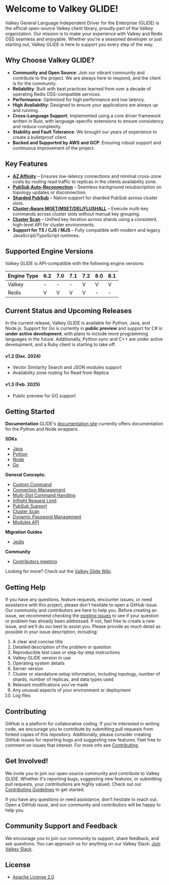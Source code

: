 # Welcome to Valkey GLIDE!

Valkey General Language Independent Driver for the Enterprise (GLIDE) is the official open-source Valkey client library, proudly part of the Valkey organization. Our mission is to make your experience with Valkey and Redis OSS seamless and enjoyable. Whether you're a seasoned developer or just starting out, Valkey GLIDE is here to support you every step of the way.

## Why Choose Valkey GLIDE?

- **Community and Open Source**: Join our vibrant community and contribute to the project. We are always here to respond, and the client is for the community.
- **Reliability**: Built with best practices learned from over a decade of operating Redis OSS-compatible services.
- **Performance**: Optimized for high performance and low latency.
- **High Availability**: Designed to ensure your applications are always up and running.
- **Cross-Language Support**: Implemented using a core driver framework written in Rust, with language-specific extensions to ensure consistency and reduce complexity.
- **Stability and Fault Tolerance**: We brought our years of experience to create a bulletproof client.
- **Backed and Supported by AWS and GCP**: Ensuring robust support and continuous improvement of the project.

## Key Features
- **[AZ Affinity](https://valkey.io/blog/az-affinity-strategy/)** – Ensures low-latency connections and minimal cross-zone costs by routing read traffic to replicas in the clients availability zone.
- **[PubSub Auto-Reconnection](https://github.com/valkey-io/valkey-glide/wiki/General-Concepts#pubsub-support:~:text=PubSub%20Support,Receiving%2C%20and%20Unsubscribing.)** – Seamless background resubscription on topology updates or disconnection.
- **[Sharded PubSub](https://github.com/valkey-io/valkey-glide/wiki/General-Concepts#pubsub-support:~:text=Receiving%2C%20and%20Unsubscribing.-,Subscribing,routed%20to%20the%20server%20holding%20the%20slot%20for%20the%20command%27s%20channel.,-Receiving)** – Native support for sharded PubSub across cluster slots.
- **[Cluster-Aware MGET/MSET/DEL/FLUSHALL](https://github.com/valkey-io/valkey-glide/wiki/General-Concepts#multi-slot-command-handling:~:text=Multi%2DSlot%20Command%20Execution,JSON.MGET)** – Execute multi-key commands across cluster slots without manual key grouping.
- **[Cluster Scan](https://github.com/valkey-io/valkey-glide/wiki/General-Concepts#cluster-scan)** – Unified key iteration across shards using a consistent, high-level API for cluster environments.
- **Support for TS / CJS / MJS** – Fully compatible with modern and legacy JavaScript/TypeScript runtimes.

## Supported Engine Versions

Valkey GLIDE is API-compatible with the following engine versions:

| Engine Type           |  6.2  |  7.0  |   7.1  |  7.2  |  8.0  |  8.1  |
|-----------------------|-------|-------|--------|-------|-------|-------|
| Valkey                |   -   |   -   |   -    |   V   |   V   |   V   |
| Redis                 |   V   |   V   |   V    |   V   |   -   |   -   |

## Current Status and Upcoming Releases

In the current release, Valkey GLIDE is available for Python, Java, and Node.js. Support for Go is currently in **public preview** and support for C# is **under active development**, with plans to include more programming languages in the future. Additionally, Python sync and C++ are under active development, and a Ruby client is starting to take off.

#### v1.2 (Dec. 2024)
- Vector Similarity Search and JSON modules support
- Availability zone routing for Read from Replica

#### v1.3 (Feb. 2025)
- Public preview for GO support

## Getting Started

**Documentation** 
GLIDE's [documentation site](https://valkey.io/valkey-glide/) currently offers documentation for the Python and Node wrappers. 

**SDKs**
- [Java](./java/README.md)
- [Python](./python/README.md)
- [Node](./node/README.md)
- [Go](./go/README.md)

**General Concepts:**
- [Custom Command](https://github.com/valkey-io/valkey-glide/wiki/General-Concepts#custom-command)
- [Connection Management](https://github.com/valkey-io/valkey-glide/wiki/General-Concepts#connection-management)
- [Multi-Slot Command Handling](https://github.com/valkey-io/valkey-glide/wiki/General-Concepts#multi-slot-command-handling)
- [Inflight Request Limit](https://github.com/valkey-io/valkey-glide/wiki/General-Concepts#inflight-request-limit)
- [PubSub Support](https://github.com/valkey-io/valkey-glide/wiki/General-Concepts#pubsub-support)
- [Cluster Scan](https://github.com/valkey-io/valkey-glide/wiki/General-Concepts#cluster-scan)
- [Dynamic Password Management](https://github.com/valkey-io/valkey-glide/wiki/General-Concepts#dynamic-password-management)
- [Modules API](https://github.com/valkey-io/valkey-glide/wiki/General-Concepts#modules-api)

**Migration Guides**
- [Jedis](https://github.com/valkey-io/valkey-glide/wiki/Migration-Guide-Jedis)

**Community**
- [Contributors meeting](https://github.com/valkey-io/valkey-glide/wiki/Contributors-meeting)

Looking for more? Check out the [Valkey Glide Wiki](https://github.com/valkey-io/valkey-glide/wiki).

## Getting Help

If you have any questions, feature requests, encounter issues, or need assistance with this project, please don't hesitate to open a GitHub issue. Our community and contributors are here to help you. Before creating an issue, we recommend checking the [existing issues](https://github.com/valkey-io/valkey-glide/issues) to see if your question or problem has already been addressed. If not, feel free to create a new issue, and we'll do our best to assist you. Please provide as much detail as possible in your issue description, including:

1. A clear and concise title
2. Detailed description of the problem or question
3. Reproducible test case or step-by-step instructions
4. Valkey GLIDE version in use
5. Operating system details
6. Server version
7. Cluster or standalone setup information, including topology, number of shards, number of replicas, and data types used
8. Relevant modifications you've made
9. Any unusual aspects of your environment or deployment
10. Log files

## Contributing

GitHub is a platform for collaborative coding. If you're interested in writing code, we encourage you to contribute by submitting pull requests from forked copies of this repository. Additionally, please consider creating GitHub issues for reporting bugs and suggesting new features. Feel free to comment on issues that interest. For more info see [Contributing](./CONTRIBUTING.md).

## Get Involved!

We invite you to join our open-source community and contribute to Valkey GLIDE. Whether it's reporting bugs, suggesting new features, or submitting pull requests, your contributions are highly valued. Check out our [Contributing Guidelines](./CONTRIBUTING.md) to get started.

If you have any questions or need assistance, don't hesitate to reach out. Open a GitHub issue, and our community and contributors will be happy to help you.

## Community Support and Feedback

We encourage you to join our community to support, share feedback, and ask questions. You can approach us for anything on our Valkey Slack: [Join Valkey Slack](https://join.slack.com/t/valkey-oss-developer/shared_invite/zt-2nxs51chx-EB9hu9Qdch3GMfRcztTSkQ).

## License
* [Apache License 2.0](./LICENSE)
